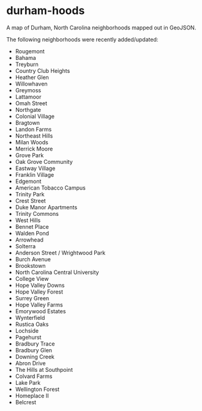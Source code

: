 durham-hoods
============

A map of Durham, North Carolina neighborhoods mapped out in GeoJSON.

The following neighborhoods were recently added/updated:
<ul><li>Rougemont</li>
<li>Bahama</li>
<li>Treyburn</li>
<li>Country Club Heights</li>
<li>Heather Glen</li>
<li>Willowhaven</li>
<li>Greymoss</li>
<li>Lattamoor</li>
<li>Omah Street</li>
<li>Northgate</li>
<li>Colonial Village</li>
<li>Bragtown</li>
<li>Landon Farms</li>
<li>Northeast Hills</li>
<li>Milan Woods</li>
<li>Merrick Moore</li>
<li>Grove Park</li>
<li>Oak Grove Community</li>
<li>Eastway Village</li>
<li>Franklin Village</li>
<li>Edgemont</li>
<li>American Tobacco Campus</li>
<li>Trinity Park</li>
<li>Crest Street</li>
<li>Duke Manor Apartments</li>
<li>Trinity Commons</li>
<li>West Hills</li>
<li>Bennet Place</li>
<li>Walden Pond</li>
<li>Arrowhead</li>
<li>Solterra</li>
<li>Anderson Street / Wrightwood Park</li>
<li>Burch Avenue</li>
<li>Brookstown</li>
<li>North Carolina Central University</li>
<li>College View</li>
<li>Hope Valley Downs</li>
<li>Hope Valley Forest</li>
<li>Surrey Green</li>
<li>Hope Valley Farms</li>
<li>Emorywood Estates</li>
<li>Wynterfield</li>
<li>Rustica Oaks</li>
<li>Lochside</li>
<li>Pagehurst</li>
<li>Bradbury Trace</li>
<li>Bradbury Glen</li>
<li>Downing Creek</li>
<li>Abron Drive</li>
<li>The Hills at Southpoint</li>
<li>Colvard Farms</li>
<li>Lake Park</li>
<li>Wellington Forest</li>
<li>Homeplace II</li>
<li>Belcrest</li>
</ul>
